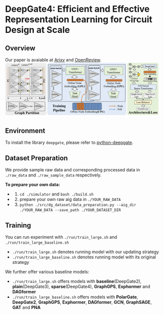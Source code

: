 # DeepGate4: Efficient and Effective Representation Learning for Circuit Design at Scale

## Overview
Our paper is avaiable at [Arixv](https://www.arxiv.org/abs/2502.01681) and [OpenReview](https://openreview.net/forum?id=b10lRabU9W).
![Overall Pipeline](./Overall_pipline.png)

## Environment
To install the library `deepgate`, please refer to [python-deepgate](https://github.com/zshi0616/python-deepgate).

## Dataset Preparation
We provide sample raw data and corresponding processed data in `./raw_data` and `./raw_sample_data` respectively.

**To prepare your own data:**
* 1. `cd ./simulator` and `bash ./build.sh`
* 2. prepare your own raw aig data in `./YOUR_RAW_DATA`
* 3. `python ./src/dg_dataset/data_preparation.py --aig_dir ./YOUR_RAW_DATA --save_path ./YOUR_DATASET_DIR`
    
## Training 
You can run experiment with `./run/train_large.sh` and `./run/train_large_baseline.sh`
* `./run/train_large.sh` denotes running model with our updating strategy
* `./run/train_large_baseline.sh` denotes running model with its original strategy

We further offer various baseline models:
* `./run/train_large.sh` offers models with **baseline**(DeepGate2), **plain**(DeepGate3), **sparse**(DeepGate4), **GraphGPS**, **Exphormer** and **DAGformer**
* `./run/train_large_baseline.sh` offers models with **PolarGate**, **DeepGate2**, **GraphGPS**, **Exphormer**, **DAGformer**, **GCN**, **GraphSAGE**, **GAT** and **PNA**


